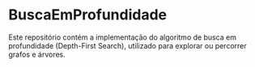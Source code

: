 # BuscaEmProfundidade
Este repositório contém a implementação do algoritmo de busca em profundidade (Depth-First Search), utilizado para explorar ou percorrer grafos e árvores.
